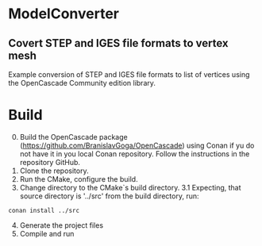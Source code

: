 # ModelConverter
## Covert STEP and IGES file formats to vertex mesh

Example conversion of STEP and IGES file formats to list of vertices using the OpenCascade Community edition library.

# Build

0. Build the OpenCascade package (https://github.com/BranislavGoga/OpenCascade) using Conan if yu do not have it in you local Conan repository. Follow the instructions in the repository GitHub.
1. Clone the repository.
2. Run the CMake, configure the build.
3. Change directory to the CMake`s build directory.
3.1 Expecting, that source directory is '../src' from the build directory, run:
```
conan install ../src
```
4. Generate the project files
5. Compile and run
